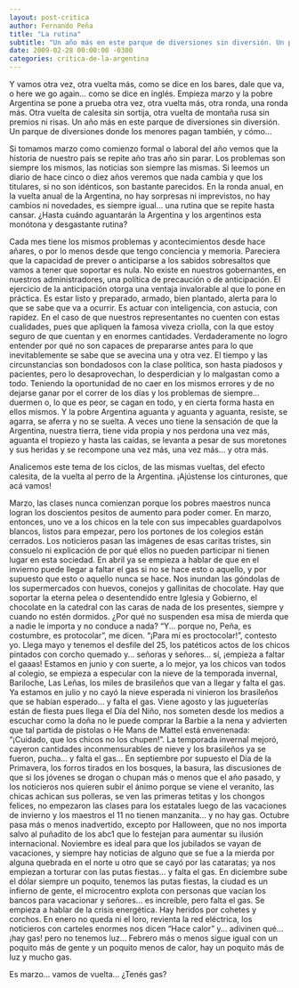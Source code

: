 ```yaml
---
layout: post-critica
author: Fernando Peña
title: "La rutina"
subtitle: "Un año más en este parque de diversiones sin diversión. Un parque de diversiones donde los menores pagan también, y cómo..."
date: 2009-02-28 00:00:00 -0300
categories: critica-de-la-argentina
---
```

Y vamos otra vez, otra vuelta más, como se dice en los bares, dale que va, o here we go again… como se dice en inglés. Empieza marzo y la pobre Argentina se pone a prueba otra vez, otra vuelta más, otra ronda, una ronda más. Otra vuelta de calesita sin sortija, otra vuelta de montaña rusa sin premios ni risas. Un año más en este parque de diversiones sin diversión. Un parque de diversiones donde los menores pagan también, y cómo…

Si tomamos marzo como comienzo formal o laboral del año vemos que la historia de nuestro país se repite año tras año sin parar. Los problemas son siempre los mismos, las noticias son siempre las mismas. Si leemos un diario de hace cinco o diez años veremos que nada cambia y que los titulares, si no son idénticos, son bastante parecidos. En la ronda anual, en la vuelta anual de la Argentina, no hay sorpresas ni imprevistos, no hay cambios ni novedades, es siempre igual… una rutina que se repite hasta cansar. ¿Hasta cuándo aguantarán la Argentina y los argentinos esta monótona y desgastante rutina?

Cada mes tiene los mismos problemas y acontecimientos desde hace añares, o por lo menos desde que tengo conciencia y memoria. Pareciera que la capacidad de prever o anticiparse a los sabidos sobresaltos que vamos a tener que soportar es nula. No existe en nuestros gobernantes, en nuestros administradores, una política de precaución o de anticipación. El ejercicio de la anticipación otorga una ventaja invalorable al que lo pone en práctica. Es estar listo y preparado, armado, bien plantado, alerta para lo que se sabe que va a ocurrir. Es actuar con inteligencia, con astucia, con rapidez. En el caso de que nuestros representantes no cuenten con estas cualidades, pues que apliquen la famosa viveza criolla, con la que estoy seguro de que cuentan y en enormes cantidades. Verdaderamente no logro entender por qué no son capaces de prepararse antes para lo que inevitablemente se sabe que se avecina una y otra vez. El tiempo y las circunstancias son bondadosos con la clase política, son hasta piadosos y pacientes, pero lo desaprovechan, lo desperdician y lo malgastan como a todo. Teniendo la oportunidad de no caer en los mismos errores y de no dejarse ganar por el correr de los días y los problemas de siempre… duermen o, lo que es peor, se cagan en todo, y en cierta forma hasta en ellos mismos. Y la pobre Argentina aguanta y aguanta y aguanta, resiste, se agarra, se aferra y no se suelta. A veces uno tiene la sensación de que la Argentina, nuestra tierra, tiene vida propia y nos perdona una vez más, aguanta el tropiezo y hasta las caídas, se levanta a pesar de sus moretones y sus heridas y se recompone una vez más, una vez más… y otra más.

Analicemos este tema de los ciclos, de las mismas vueltas, del efecto calesita, de la vuelta al perro de la Argentina. ¡Ajústense los cinturones, que acá vamos!

Marzo, las clases nunca comienzan porque los pobres maestros nunca logran los doscientos pesitos de aumento para poder comer. En marzo, entonces, uno ve a los chicos en la tele con sus impecables guardapolvos blancos, listos para empezar, pero los portones de los colegios están cerrados. Los noticieros pasan las imágenes de esas caritas tristes, sin consuelo ni explicación de por qué ellos no pueden participar ni tienen lugar en esta sociedad. En abril ya se empieza a hablar de que en el invierno puede llegar a faltar el gas si no se hace esto o aquello, y por supuesto que esto o aquello nunca se hace. Nos inundan las góndolas de los supermercados con huevos, conejos y gallinitas de chocolate. Hay que soportar la eterna pelea o desentendido entre Iglesia y Gobierno, el chocolate en la catedral con las caras de nada de los presentes, siempre y cuando no estén dormidos. ¿Por qué no suspenden esa misa de mierda que a nadie le importa y no conduce a nada? “Y... porque no, Peña, es costumbre, es protocolar”, me dicen. “¡Para mí es proctocolar!”, contesto yo. Llega mayo y tenemos el desfile del 25, los patéticos actos de los chicos pintados con corcho quemado y... señoras y señores... sí, ¡empieza a faltar el gaaas! Estamos en junio y con suerte, a lo mejor, ya los chicos van todos al colegio, se empieza a especular con la nieve de la temporada invernal, Bariloche, Las Leñas, los miles de brasileños que van a llegar y falta el gas. Ya estamos en julio y no cayó la nieve esperada ni vinieron los brasileños que se habían esperado… y falta el gas. Viene agosto y las jugueterías están de fiesta pues llega el Día del Niño, nos someten desde los medios a escuchar como la doña no le puede comprar la Barbie a la nena y advierten que tal partida de pistolas o He Mans de Mattel está envenenada: “¡Cuidado, que los chicos no los chupen!”. La temporada invernal mejoró, cayeron cantidades inconmensurables de nieve y los brasileños ya se fueron, pucha… y falta el gas… En septiembre por supuesto el Día de la Primavera, los forros tirados en los bosques, la basura, las discusiones de que si los jóvenes se drogan o chupan más o menos que el año pasado, y los noticieros nos quieren subir el ánimo porque se viene el veranito, las chicas achican sus polleras, se ven las primeras tetitas y los chongos felices, no empezaron las clases para los estatales luego de las vacaciones de invierno y los maestros el 11 no tienen manzanita… y no hay gas. Octubre pasa más o menos inadvertido, excepto por Halloween, que no nos importa salvo al puñadito de los abc1 que lo festejan para aumentar su ilusión internacional. Noviembre es ideal para que los jubilados se vayan de vacaciones, y siempre hay noticias de alguno que se fue a la mierda por alguna quebrada en el norte u otro que se cayó por las cataratas; ya nos empiezan a torturar con las putas fiestas… y falta el gas. En diciembre sube el dólar siempre un poquito, tenemos las putas fiestas, la ciudad es un infierno de gente, el microcentro explota con personas que vacían los bancos para vacacionar y señores… es increíble, pero falta el gas. Se empieza a hablar de la crisis energética. Hay heridos por cohetes y corchos. En enero no queda ni el loro, revienta la red eléctrica, los noticieros con carteles enormes nos dicen “Hace calor” y… adivinen qué… ¡hay gas! pero no tenemos luz… Febrero más o menos sigue igual con un poquito más de gente y un poquito menos de calor, hay un poquito más de luz y mucho gas.

Es marzo… vamos de vuelta… ¿Tenés gas?
